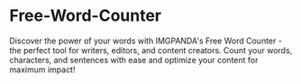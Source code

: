 # Free-Word-Counter
Discover the power of your words with IMGPANDA's Free Word Counter - the perfect tool for writers, editors, and content creators. Count your words, characters, and sentences with ease and optimize your content for maximum impact!
